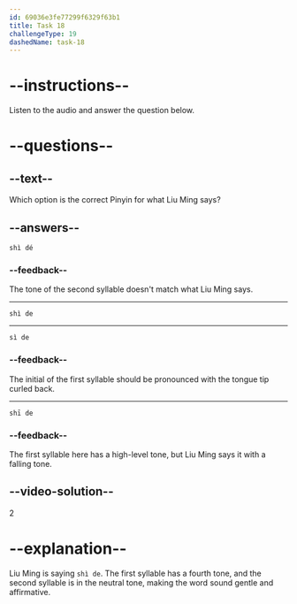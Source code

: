 ```yaml
---
id: 69036e3fe77299f6329f63b1
title: Task 18
challengeType: 19
dashedName: task-18
---
```


<!-- (Audio) Liu Ming: 是的 (shì de) -->

# --instructions--

Listen to the audio and answer the question below.

# --questions--

## --text--

Which option is the correct Pinyin for what Liu Ming says?

## --answers--

`shì dé`

### --feedback--

The tone of the second syllable doesn't match what Liu Ming says.

---

`shì de`

---

`sì de`

### --feedback--

The initial of the first syllable should be pronounced with the tongue tip curled back.

---

`shī de`

### --feedback--

The first syllable here has a high-level tone, but Liu Ming says it with a falling tone.

## --video-solution--

2

# --explanation--

Liu Ming is saying `shì de`. The first syllable has a fourth tone, and the second syllable is in the neutral tone, making the word sound gentle and affirmative.
